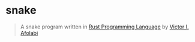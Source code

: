 # snake

> A snake program written in [Rust Programming Language](https://rust-lang.org) by [Victor I. Afolabi](https://github.com/victor-iyiola/rust-snake)
